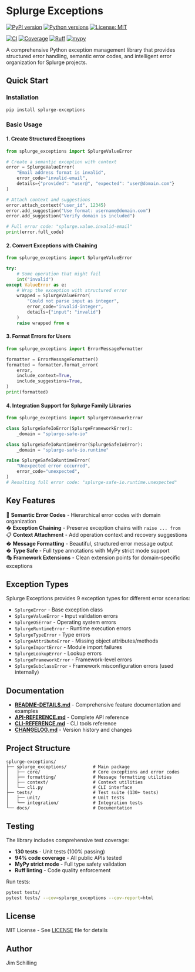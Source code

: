 # Splurge Exceptions

[![PyPI version](https://badge.fury.io/py/splurge-exceptions.svg)](https://pypi.org/project/splurge-exceptions/)
[![Python versions](https://img.shields.io/pypi/pyversions/splurge-exceptions.svg)](https://pypi.org/project/splurge-exceptions/)
[![License: MIT](https://img.shields.io/badge/License-MIT-blue.svg)](https://opensource.org/licenses/MIT)

[![CI](https://github.com/jim-schilling/splurge-exceptions/actions/workflows/ci-quick-test.yml/badge.svg)](https://github.com/jim-schilling/splurge-exceptions/actions/workflows/ci-quick-test.yml)
[![Coverage](https://img.shields.io/badge/coverage-100%25-brightgreen.svg)](https://github.com/jim-schilling/splurge-exceptions)
[![Ruff](https://img.shields.io/endpoint?url=https://raw.githubusercontent.com/astral-sh/ruff/main/assets/badge/v2.json)](https://github.com/astral-sh/ruff)
[![mypy](https://img.shields.io/badge/mypy-checked-black)](https://mypy-lang.org/)



A comprehensive Python exception management library that provides structured error handling, semantic error codes, and intelligent error organization for Splurge projects.

## Quick Start

### Installation

```bash
pip install splurge-exceptions
```

### Basic Usage

#### 1. Create Structured Exceptions

```python
from splurge_exceptions import SplurgeValueError

# Create a semantic exception with context
error = SplurgeValueError(
    "Email address format is invalid",
    error_code="invalid-email",
    details={"provided": "user@", "expected": "user@domain.com"}
)

# Attach context and suggestions
error.attach_context("user_id", 12345)
error.add_suggestion("Use format: username@domain.com")
error.add_suggestion("Verify domain is included")

# Full error code: "splurge.value.invalid-email"
print(error.full_code)
```

#### 2. Convert Exceptions with Chaining

```python
from splurge_exceptions import SplurgeValueError

try:
    # Some operation that might fail
    int("invalid")
except ValueError as e:
    # Wrap the exception with structured error
    wrapped = SplurgeValueError(
        "Could not parse input as integer",
        error_code="invalid-integer",
        details={"input": "invalid"}
    )
    raise wrapped from e
```

#### 3. Format Errors for Users

```python
from splurge_exceptions import ErrorMessageFormatter

formatter = ErrorMessageFormatter()
formatted = formatter.format_error(
    error,
    include_context=True,
    include_suggestions=True,
)
print(formatted)
```

#### 4. Integration Support for Splurge Family Libraries
```python
from splurge_exceptions import SplurgeFrameworkError

class SplurgeSafeIoError(SplurgeFrameworkError):
    _domain = "splurge-safe-io"

class SplurgeSafeIoRuntimeError(SplurgeSafeIoError):
    _domain = "splurge-safe-io.runtime"

raise SplurgeSafeIoRuntimeError(
    "Unexpected error occurred",
    error_code="unexpected",
)
# Resulting full error code: "splurge-safe-io.runtime.unexpected"
```

## Key Features

🎯 **Semantic Error Codes** - Hierarchical error codes with domain organization  
� **Exception Chaining** - Preserve exception chains with `raise ... from`  
📋 **Context Attachment** - Add operation context and recovery suggestions  
� **Message Formatting** - Beautiful, structured error message output  
� **Type Safe** - Full type annotations with MyPy strict mode support  
🎭 **Framework Extensions** - Clean extension points for domain-specific exceptions

## Exception Types

Splurge Exceptions provides 9 exception types for different error scenarios:

- `SplurgeError` - Base exception class
- `SplurgeValueError` - Input validation errors
- `SplurgeOSError` - Operating system errors
- `SplurgeRuntimeError` - Runtime execution errors
- `SplurgeTypeError` - Type errors
- `SplurgeAttributeError` - Missing object attributes/methods
- `SplurgeImportError` - Module import failures
- `SplurgeLookupError` - Lookup errors
- `SplurgeFrameworkError` - Framework-level errors
- `SplurgeSubclassError` - Framework misconfiguration errors (used internally)

## Documentation

- **[README-DETAILS.md](docs/README-DETAILS.md)** - Comprehensive feature documentation and examples
- **[API-REFERENCE.md](docs/api/API-REFERENCE.md)** - Complete API reference
- **[CLI-REFERENCE.md](docs/cli/CLI-REFERENCE.md)** - CLI tools reference
- **[CHANGELOG.md](CHANGELOG.md)** - Version history and changes

## Project Structure

```
splurge-exceptions/
├── splurge_exceptions/          # Main package
│   ├── core/                    # Core exceptions and error codes
│   ├── formatting/              # Message formatting utilities
│   ├── context/                 # Context utilities
│   └── cli.py                   # CLI interface
├── tests/                       # Test suite (130+ tests)
│   ├── unit/                    # Unit tests
│   └── integration/             # Integration tests
└── docs/                        # Documentation
```

## Testing

The library includes comprehensive test coverage:

- **130 tests** - Unit tests (100% passing)
- **94% code coverage** - All public APIs tested
- **MyPy strict mode** - Full type safety validation
- **Ruff linting** - Code quality enforcement

Run tests:
```bash
pytest tests/
pytest tests/ --cov=splurge_exceptions --cov-report=html
```

## License

MIT License - See [LICENSE](LICENSE) file for details

## Author

Jim Schilling
